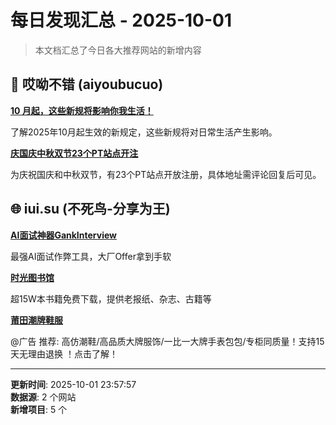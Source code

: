 # 每日发现汇总 - 2025-10-01

> 本文档汇总了今日各大推荐网站的新增内容

## 🔧 哎呦不错 (aiyoubucuo)

**[10 月起，这些新规将影响你我生活！](https://mp.weixin.qq.com/s/uoxQRowSvRc-LPCzkUI8Wg)**
  
了解2025年10月起生效的新规定，这些新规将对日常生活产生影响。

**[庆国庆中秋双节23个PT站点开注](https://此处内容需要评论回复后方可阅读)**
  
为庆祝国庆和中秋双节，有23个PT站点开放注册，具体地址需评论回复后可见。


## 🌐 iui.su (不死鸟-分享为王)

**[AI面试神器GankInterview](https://www.gankinterview.cn)**
  
最强AI面试作弊工具，大厂Offer拿到手软

**[时光图书馆](https://atimebook.com/)**
  
超15W本书籍免费下载，提供老报纸、杂志、古籍等

**[莆田潮牌鞋服](http://www.ah98.cn/#bs)**
  
@广告 推荐: 高仿潮鞋/高品质大牌服饰/一比一大牌手表包包/专柜同质量！支持15天无理由退换 ！点击了解！


---

**更新时间**: 2025-10-01 23:57:57  
**数据源**: 2 个网站  
**新增项目**: 5 个  

<!-- Generated by Daily News Aggregator -->